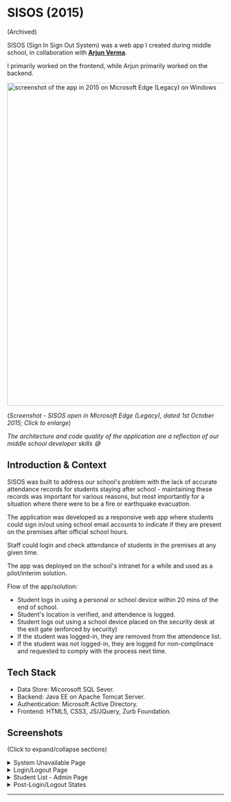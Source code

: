 # SISOS (2015)

(Archived)

SISOS (Sign In Sign Out System) was a web app I created during middle school, in collaboration with **[Arjun Verma](https://www.linkedin.com/in/av777x/)**.

I primarily worked on the frontend, while Arjun primarily worked on the backend.

<img alt="screenshot of the app in 2015 on Microsoft Edge (Legacy) on Windows" src="https://github.com/dhruv-tech/sisos/assets/26849655/8473e0a5-67da-4f1c-b8d1-34c537054af9" width=750>

(*Screenshot - SISOS open in Microsoft Edge (Legacy), dated 1st October 2015; Click to enlarge*)


*The architecture and code quality of the application are a reflection of our middle school developer skills 😅*

## Introduction & Context

SISOS was built to address our school's problem with the lack of accurate attendance records for students staying after school - maintaining these records was important for various reasons, but most importantly for a situation where there were to be a fire or earthquake evacuation.

The application was developed as a responsive web app where students could sign in/out using school email accounts to indicate if they are present on the premises after official school hours. 

Staff could login and check attendance of students in the premises at any given time.

The app was deployed on the school's intranet for a while and used as a pilot/interim solution.

Flow of the app/solution:

* Student logs in using a personal or school device within 20 mins of the end of school.
* Student's location is verified, and attendence is logged.
* Student logs out using a school device placed on the security desk at the exit gate (enforced by security)
* If the student was logged-in, they are removed from the attendence list.
* If the student was not logged-in, they are logged for non-complinace and requested to comply with the process next time.

## Tech Stack 

* Data Store: Micorosoft SQL Sever.
* Backend: Java EE on Apache Tomcat Server.
* Authentication: Microsoft Active Directory.
* Frontend: HTML5, CSS3, JS/JQuery, Zurb Foundation.

## Screenshots

(Click to expand/collapse sections)

<details>
  <summary>System Unavailable Page</summary>
  <img src="https://github.com/dhruv-tech/sisos/assets/26849655/470c6732-3f8d-4a34-826f-97f6c9793570" alt="System Unavailable Page Screenshot" width=800>
  <br/>
  <p>(Above) Loading State - determining if the system is available. (GIF)</p>
  <br/>
  <img src="https://github.com/dhruv-tech/sisos/assets/26849655/ff4b63cb-7306-4e34-8363-0f3e4fe35d1f" alt="System Unavailable Page Screenshot" width=800>
  <br/>
  <p>(Above) System unavailalbe page - Desktop, dated 1st October 2015</p>
  <p>Students were allowed to login 10 mins before school ended, and upto 20 mins after. The typo in 'available' was fixed at a later point 😅</p>
</details>

<details>
  <summary>Login/Logout Page</summary>
  <br/>
  
  <p>Both the login and logout pages looked identical, however the logout page was protected by a master password and was only opended on a laptop on the security desk at the exit gate.</p>
  
  <p>The background image of the page would differ by the day of the week. The screnshots below are taken on Wednesday and Tuesday respectively.</p>
  
  <br/>
  
  <img src="https://github.com/dhruv-tech/sisos/assets/26849655/efe349e0-3952-43af-a52a-96e805c7965e" alt="Login/logout Page, seeking username Screenshot" width=800>
  <p> (Above) Login/logout page asking for username on a Wednesday - Desktop</p>
  <br/>
  <img src="https://github.com/dhruv-tech/sisos/assets/26849655/553d3520-33ad-458c-b220-fa66303ae2d5" alt="Login/logout Page, seeking password Screenshot" width=800>
  <p> (Above) Login/logout page asking for password on a Tuesday - Desktop </p>
  <img src="https://github.com/dhruv-tech/sisos/assets/26849655/307b5a03-149e-4779-9c27-2f2a863871ae" alt="Login Page Screenshot on mobile" width=250>
  <p> (Above) Login page - Mobile </p>
</details>

<details>
  <summary>Student List - Admin Page</summary>
  <br/>

  <img src="https://github.com/dhruv-tech/sisos/assets/26849655/6973da2f-fcf9-4580-8721-41ed0a086c3a" width=800>
  <p> (Above) Student List visible to school employees post login - Desktop </p>
  <br/>
  <img src="https://github.com/dhruv-tech/sisos/assets/26849655/dbc39755-e92d-4c68-a189-d033609e671a" width=800>
  <p> (Above) Marking attendence on student list page - Desktop </p>
  <br/>
  <img src="https://github.com/dhruv-tech/sisos/assets/26849655/04533f33-a33d-4ea2-a38d-6d2bed205716" width=250>
  <p> (Above) Student List visible to school employees post login - Mobile </p>
  <br/>
  <img src="https://github.com/dhruv-tech/sisos/assets/26849655/b5b6608c-5a6d-472f-8880-8a0a900e3ef7" width=370>
  <p> (Above) Printout of student list </p>
  <br/>


</details>

<details>
  <summary>Post-Login/Logout States </summary>
  <br/>
  
  <img src="https://github.com/dhruv-tech/sisos/assets/26849655/59a3ed0c-a581-4a43-a1b6-6d99585a4181" width=800>
  <p> (Above) Login loading state - Desktop </p>
  <br/>
  <img src="https://github.com/dhruv-tech/sisos/assets/26849655/aa85baa0-0e90-49bf-9ba8-1051aff0bd34" width=800>
  <p> (Above) Login success state - Desktop </p>
  <br/>
  <img src="https://github.com/dhruv-tech/sisos/assets/26849655/b93ae235-8a7d-467b-aaaa-c4a61e0563f6" width=800>
  <p> (Above) Login/logout incorrect username/password state - Desktop </p>
  <br/>

  <img src="https://github.com/dhruv-tech/sisos/assets/26849655/9f6fc9e4-394c-4ee1-b774-eb50f12b4e0f" width=800>
  <p> (Above) State for student trying to login as admin after system has closed - Desktop, dated 25 August 2015</p>
  <br/>
  <img src="https://github.com/dhruv-tech/sisos/assets/26849655/6bec526f-4ad2-44b0-9ea1-2e8662254211" width=800>
  <p> (Above) Logout success state - Desktop </p>
  <br/>
  <img src="https://github.com/dhruv-tech/sisos/assets/26849655/c5ff7dda-8d05-4843-a0d1-fea75f24965e" width=800>
  <p> (Above) Logout without login state (student only) - Desktop </p>
  <br/>

  <img src="https://github.com/dhruv-tech/sisos/assets/26849655/31b2ae94-e84d-499d-b642-734366a77edc" width=250>
  <p> (Above) Login/logout incorrect username/password state - Mobile </p>
  <br/>

</details>

---
